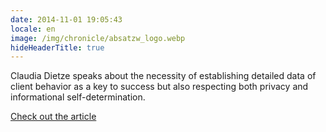 ```yaml
---
date: 2014-11-01 19:05:43
locale: en
image: /img/chronicle/absatzw_logo.webp
hideHeaderTitle: true
---
```


Claudia Dietze speaks about the necessity of establishing detailed data of client behavior as a key to success but also respecting both privacy and informational self-determination.

[Check out the article](https://drive.google.com/a/freiheit.com/file/d/0B-4a6ZsmPQKVaUJIZEo1QWtfelk/view?usp=sharing)